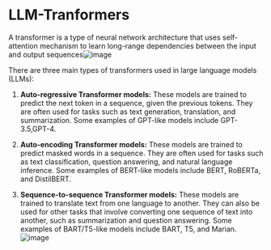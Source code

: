 # LLM-Tranformers
A transformer is a type of neural network architecture that uses self-attention mechanism to learn long-range dependencies between the input and output sequences![image](https://github.com/SahaanaVenkat/LLM--Tranformers/assets/40456223/e715a869-be27-47c4-86e6-0ef9c9ff17bb)

There are three main types of transformers used in large language models (LLMs):

1) **Auto-regressive Transformer models:** These models are trained to predict the next token in a sequence, given the previous tokens. They are often used for tasks such as text generation, translation, and summarization. Some examples of GPT-like models include GPT-3.5,GPT-4.

2) **Auto-encoding Transformer models:** These models are trained to predict masked words in a sequence. They are often used for tasks such as text classification, question answering, and natural language inference. Some examples of BERT-like models include BERT, RoBERTa, and DistilBERT.

3) **Sequence-to-sequence Transformer models:** These models are trained to translate text from one language to another. They can also be used for other tasks that involve converting one sequence of text into another, such as summarization and question answering. Some examples of BART/T5-like models include BART, T5, and Marian.
![image](https://github.com/SahaanaVenkat/LLM--Tranformers/assets/40456223/615bf3f0-8e5f-4f04-8a78-ba38a1f6281e)

